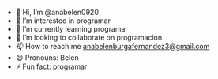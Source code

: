 - 👋 Hi, I’m @anabelen0920
- 👀 I’m interested in programar
- 🌱 I’m currently learning programar
- 💞️ I’m looking to collaborate on programacion
- 📫 How to reach me anabelenburgafernandez3@gmail.com
- 😄 Pronouns: Belen
- ⚡ Fun fact: programar

<!---
anabelen0920/anabelen0920 is a ✨ special ✨ repository because its `README.md` (this file) appears on your GitHub profile.
You can click the Preview link to take a look at your changes.
--->
